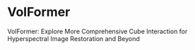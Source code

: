 # VolFormer
VolFormer: Explore More Comprehensive Cube Interaction for Hyperspectral Image Restoration and Beyond
